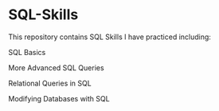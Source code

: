 # SQL-Skills
This repository contains SQL Skills I have practiced including:

SQL Basics

More Advanced SQL Queries

Relational Queries in SQL

Modifying Databases with SQL
